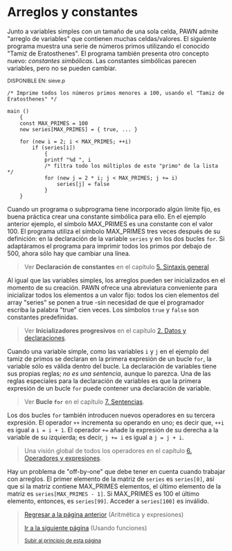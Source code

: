 # Arreglos y constantes

Junto a variables simples con un tamaño de una sola celda, PAWN admite "arreglo de variables" que contienen muchas celdas/valores. El siguiente programa muestra una serie de números primos utilizando el conocido "Tamiz de Eratosthenes". El programa también presenta otro concepto nuevo: *constantes simbólicas*. Las constantes simbólicas parecen variables, pero no se pueden cambiar.

<sub>DISPONIBLE EN: sieve.p</sub>
```pawn
/* Imprime todos los números primos menores a 100, usando el "Tamiz de Eratosthenes" */

main ()
    {
    const MAX_PRIMES = 100
    new series[MAX_PRIMES] = { true, ... }

    for (new i = 2; i < MAX_PRIMES; ++i)
        if (series[i])
            {
            printf "%d ", i
            /* filtra todo los múltiplos de este "primo" de la lista */
            for (new j = 2 * i; j < MAX_PRIMES; j += i)
                series[j] = false
            }
    }
```

Cuando un programa o subprograma tiene incorporado algún límite fijo, es
 buena práctica crear una constante simbólica para ello. En el ejemplo anterior
ejemplo, el símbolo MAX_PRIMES es una constante con el valor 100.
El programa utiliza el símbolo MAX_PRIMES tres veces después de su
definición: en la declaración de la variable `series` y en los dos
bucles `for`. Si adaptáramos el programa para imprimir todos los primos
por debajo de 500, ahora sólo hay que cambiar una línea.

> Ver **Declaración de constantes** en el capítulo [5. Sintaxis general](/05-Sintaxis%20general/00-sintaxis-general.md)

Al igual que las variables simples, los arreglos pueden ser inicializados en el momento de su creación.
 PAWN ofrece una abreviatura conveniente para inicializar todos los elementos a
un valor fijo: todos los cien elementos del array "series" se ponen a true -sin necesidad de que el programador escriba la palabra
 "true" cien veces. Los símbolos `true` y `false` son
constantes predefinidas.

> Ver **Inicializadores progresivos** en el capítulo [2. Datos y declaraciones](/02-Datos%20y%20declaraciones/09-inicializadores-progresivos-para-arreglos.md).

Cuando una variable simple, como las variables `i` y `j` en el ejemplo del tamiz de primos
se declaran en la primera expresión de un bucle `for`,
la variable sólo es válida dentro del bucle. La declaración de variables tiene
sus propias reglas; *no es una sentencia*, aunque lo parezca.
Una de las reglas especiales para la declaración de variables es que la primera
expresión de un bucle `for` puede contener una declaración de variable.

> Ver **Bucle `for`** en el capítulo [7. Sentencias](/07-Sentencias/00-sentencias.md).

Los dos bucles `for` también introducen nuevos operadores en su tercera expresión.
El operador `++` incrementa su operando en uno; es decir
que, `++i` es igual a `i = i + 1`. El operador `+=` añade la expresión de su derecha a la variable de su izquierda; es decir, `j += i` es igual
a `j = j + i`.

> Una visión global de todos los operadores en el capítulo [6. Operadores y expresiones](/06-Operadores%20y%20expresiones/00-operadores-y-expresiones.md).

Hay un problema de "off-by-one" que debe tener en cuenta cuando
trabajar con arreglos. El primer elemento de la matriz de `series` es `series[0]`, así que si la matriz contiene MAX_PRIMES elementos, el último elemento de la matriz es `series[MAX_PRIMES - 1]`. Si MAX_PRIMES es 100
el último elemento, entonces, es `series[99]`. Acceder a `series[100]` es inválido.

> [Regresar a la página anterior](01-aritmetica-y-expresiones.md) (Aritmética y expresiones)
>
> [Ir a la siguiente página](03-usando-funciones.md) (Usando funciones)
>
> <sub>[Subir al principio de esta página](#arreglos-y-constantes)</sub>
